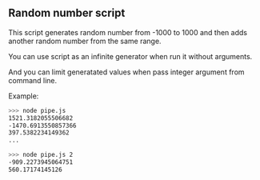 ## Random number script

This script generates random number from -1000 to 1000 and then adds another random number from the same range.

You can use script as an infinite generator when run it without arguments.

And you can limit generatated values when pass integer argument from command line.

Example:
```bash
>>> node pipe.js
1521.3182055506682
-1470.6913550857366
397.5382234149362
...

>>> node pipe.js 2
-909.2273945064751
560.17174145126
```
